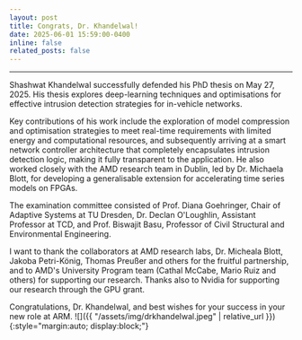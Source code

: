 ```yaml
---
layout: post
title: Congrats, Dr. Khandelwal!
date: 2025-06-01 15:59:00-0400
inline: false
related_posts: false
---
```


*** 

Shashwat Khandelwal successfully defended his PhD thesis on May 27, 2025. His thesis explores deep-learning techniques and optimisations for effective intrusion detection strategies for in-vehicle networks.

Key contributions of his work include the exploration of model compression and optimisation strategies to meet real-time requirements with limited energy and computational resources, and subsequently arriving at a smart network controller architecture that completely encapsulates intrusion detection logic, making it fully transparent to the application. He also worked closely with the AMD research team in Dublin, led by Dr. Michaela Blott, for developing a generalisable extension for accelerating time series models on FPGAs.

The examination committee consisted of Prof. Diana Goehringer, Chair of Adaptive Systems at TU Dresden, Dr. Declan O'Loughlin, Assistant Professor at TCD, and Prof. Biswajit Basu, Professor of Civil Structural and Environmental Engineering.

I want to thank the collaborators at AMD research labs, Dr. Micheala Blott, Jakoba Petri-König, Thomas Preußer and others for the fruitful partnership, and to AMD's University Program team (Cathal McCabe, Mario Ruiz and others) for supporting our research. Thanks also to Nvidia for supporting our research through the GPU grant. 

Congratulations, Dr. Khandelwal, and best wishes for your success in your new role at ARM.
![]({{ "/assets/img/drkhandelwal.jpeg" | relative_url }}){:style="margin:auto; display:block;"}
